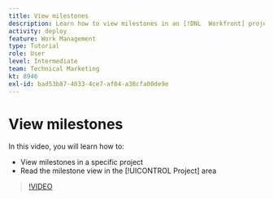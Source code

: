 ```yaml
---
title: View milestones
description: Learn how to view milestones in an [!DNL  Workfront] project, plus use the milestone view in the [!UICONTROL Project] area.
activity: deploy
feature: Work Management
type: Tutorial
role: User
level: Intermediate
team: Technical Marketing
kt: 8946
exl-id: bad53b87-4033-4ce7-af04-a38cfa00de9e
---
```

# View milestones

In this video, you will learn how to:

* View milestones in a specific project
* Read the milestone view in the [!UICONTROL Project] area

>[!VIDEO](https://video.tv.adobe.com/v/335206/?quality=12)
